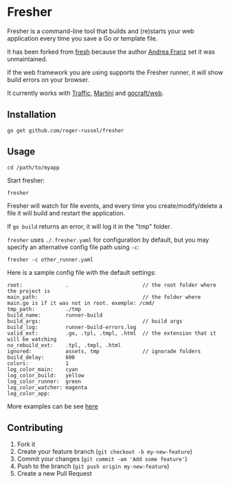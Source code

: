 # Fresher

Fresher is a command-line tool that builds and (re)starts your web application every time you save a Go or template file.

It has been forked from [fresh](https://github.com/gravityblast/fresher) because the author [Andrea Franz](http://gravityblast.com) set it was unmaintained.

If the web framework you are using supports the Fresher runner, it will show build errors on your browser.

It currently works with [Traffic](https://github.com/pilu/traffic), [Martini](https://github.com/codegangsta/martini) and [gocraft/web](https://github.com/gocraft/web).

## Installation

    go get github.com/roger-russel/fresher

## Usage

    cd /path/to/myapp

Start fresher:

    fresher

Fresher will watch for file events, and every time you create/modify/delete a file it will build and restart the application.

If `go build` returns an error, it will log it in the "tmp" folder.


`fresher` uses `./.fresher.yaml` for configuration by default, but you may specify an alternative config file path using `-c`:

    fresher -c other_runner.yaml

Here is a sample config file with the default settings:

    root:              .                        // the root folder where the project is
    main_path:                                  // the folder where main.go is if it was not in root. exemple: /cmd/
    tmp_path:          ./tmp
    build_name:        runner-build
    build_args:                                 // build args
    build_log:         runner-build-errors.log
    valid_ext:         .go, .tpl, .tmpl, .html  // the extension that it will be watching
    no_rebuild_ext:    .tpl, .tmpl, .html
    ignored:           assets, tmp              // ignorade folders
    build_delay:       600
    colors:            1
    log_color_main:    cyan
    log_color_build:   yellow
    log_color_runner:  green
    log_color_watcher: magenta
    log_color_app:

More examples can be see [here](./docs/_examples/.)

## Contributing

1. Fork it
2. Create your feature branch (`git checkout -b my-new-feature`)
3. Commit your changes (`git commit -am 'Add some feature'`)
4. Push to the branch (`git push origin my-new-feature`)
5. Create a new Pull Request

